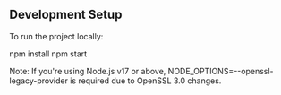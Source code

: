 ## Development Setup

To run the project locally:

npm install
npm start


Note: If you're using Node.js v17 or above, NODE_OPTIONS=--openssl-legacy-provider is required due to OpenSSL 3.0 changes.